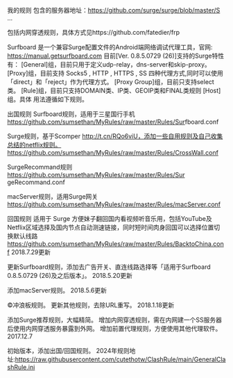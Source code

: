 我的规则
包含的服务器地址：https://github.com/surge/surge/blob/master/S ...

包括内网穿透规则，具体方式见https://github.com/fatedier/frp

Surfboard 是一个兼容Surge配置文件的Android端网络调试代理工具，官网: https://manual.getsurfboard.com
目前[Ver. 0.8.5.0729 (26)]支持的Surge特性有：
[General]组，目前只用于定义udp-relay，dns-server和skip-proxy。
[Proxy]组，目前支持 Socks5 , HTTP , HTTPS , SS 四种代理方式,同时可以使用「direct」和「reject」作为代理方式。
[Proxy Group]组，目前只支持select类。
[Rule]组，目前只支持DOMAIN类、IP类、GEOIP类和FINAL类规则
[Host]组。具体
用法遵循如下规则。

出国规则
Surfboard规则，适用于三星国行手机
https://github.com/sumsethan/MyRules/raw/master/Rules/Sur ​​fboard.conf

Surge规则，基于Scomper http://t.cn/RQo6viU，添加一些自用规则及自己收集总结的netflix规则。
https://github.com/sumsethan/MyRules/raw/master/Rules/CrossWall.conf

SurgeRecommand规则
https://github.com/sumsethan/MyRules/raw/master/Rules/Sur ​​geRecommand.conf

macServer规则，适用Surge网关
https://github.com/sumsethan/MyRules/raw/master/Rules/macServer.conf

回国规则
适用于 Surge
方便妹子翻回国内看视频听音乐用，包括YouTube及Netflix区域选择及国内节点自动测速链接，同时短时间肉身回国可以选择位置切换默认线路
https://github.com/sumsethan/MyRules/raw/master/Rules/BacktoChina.conf
2018.7.29更新

更新Surfboard规则，添加去广告开关、直连线路选择等「适用于Surfboard 0.8.5.0729 (26)及之后版本」。
2018.5.20更新

添加macServer规则。
2018.5.6更新

©冲浪板规则。
更新其他规则，去除URL重写。
2018.1.18更新

添加Surge推荐规则，大幅精简。
增加内网穿透规则，需在内网建一个SS服务器后使用内网穿透服务暴露到外网。
增加前置代理规则，方便使用其他代理软件。
2017.12.7

初始版本，添加出国/回国规则。
2024年规则地址:https://raw.githubusercontent.com/cutethotw/ClashRule/main/GeneralClashRule.ini
